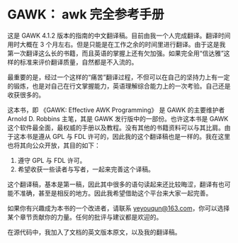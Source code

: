 # GAWK： awk 完全参考手册

这是 GAWK 4.1.2 版本的指南的中文翻译稿。目前由我一个人完成翻译。翻译时间用时大概在 3 个月左右。但是只能是在工作之余的时间里进行翻译。由于这是我第一次翻译这么长的书籍，而且英语的掌握上还有欠加强。如果完全用“信达雅”这样的标准来评价翻译质量，自然都是不入流的。

最重要的是，经过一个这样的“痛苦”翻译过程，不但可以在自己的坚持力上有一定的锻炼，也是对自己在行文掌握能力，英语理解综合能力上的一次考验。自己还是收获很多的。

这本书，即 《GAWK: Effective AWK Programming》 是 GAWK 的主要维护者 Arnold D. Robbins 主笔，其是 GAWK 发行版中的一部份。也许这本书是 GAWK 这个软件最全面，最权威的手册以及教程。没有其他的书籍资料可以与其比肩。由于这本书是遵从 GPL 与 FDL 许可的，因此我的这个翻译稿也是一样的。我在这里也将其向公众开放，其目的如下：

1. 遵守 GPL 与 FDL 许可。
2. 希望收获一些读者与写者，一起来完善这个译稿。

这个翻译稿，基本是第一稿，因此其中很多的语句读起来还比较晦涩，翻译有也可能不准确，甚至是相反的地方。因此我希望借助这个平台来大家一起完善。

如果你有兴趣成为本书的一个改进者，请联系 yeyouqun@163.com，你可以选择某个章节贡献你的力量。任何的批评与建议都是欢迎的。

在源代码中，我加入了文档的英文版本原文，以及我的翻译稿。
